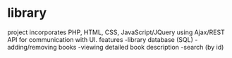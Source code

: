 # library
project incorporates PHP, HTML, CSS, JavaScript/JQuery using Ajax/REST API for communication with UI.
features 
-library database (SQL)
-adding/removing books
-viewing detailed book description
-search (by id)

